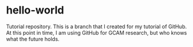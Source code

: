 # hello-world
Tutorial repository.
This is a branch that I created for my tutorial of GitHub. At this point in time, I am using GitHub for GCAM research, but who knows what the future holds.
